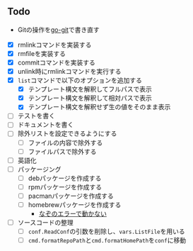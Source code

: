 ## Todo

- Gitの操作を[go-git](https://github.com/go-git/go-git)で書き直す
- [x] rmlinkコマンドを実装する
- [x] rmfileを実装する
- [x] commitコマンドを実装する
- [x] unlink時にrmlinkコマンドを実行する
- [x] `list`コマンドで以下のオプションを追加する
  - [x] テンプレート構文を解釈してフルパスで表示
  - [x] テンプレート構文を解釈して相対パスで表示
  - [x] テンプレート構文を解釈せず生の値をそのまま表示
- [ ] テストを書く
- [ ] ドキュメントを書く
- [ ] 除外リストを設定できるようにする
  - [ ] ファイルの内容で除外する
  - [ ] ファイルパスで除外する 
- [ ] 英語化
- [ ] パッケージング  
  - [ ] debパッケージを作成する 
  - [ ] rpmパッケージを作成する
  - [ ] pacmanパッケージを作成する
  - [ ] homebrewパッケージを作成する
    - [なぞのエラーで動かない](https://twitter.com/Hayao0819/status/1627668181992222721)
- [ ] ソースコードの整理
  - [ ] `conf.ReadConf`の引数を削除し、`vars.ListFile`を用いる
  - [ ] `cmd.formatRepoPath`と`cmd.formatHomePath`を`conf`に移動
